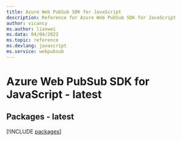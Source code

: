 ```yaml
---
title: Azure Web PubSub SDK for JavaScript
description: Reference for Azure Web PubSub SDK for JavaScript
author: vicancy
ms.author: lianwei
ms.data: 04/04/2023
ms.topic: reference
ms.devlang: javascript
ms.service: webpubsub
---
```

# Azure Web PubSub SDK for JavaScript - latest
## Packages - latest
[!INCLUDE [packages](web-pubsub-index.md)]